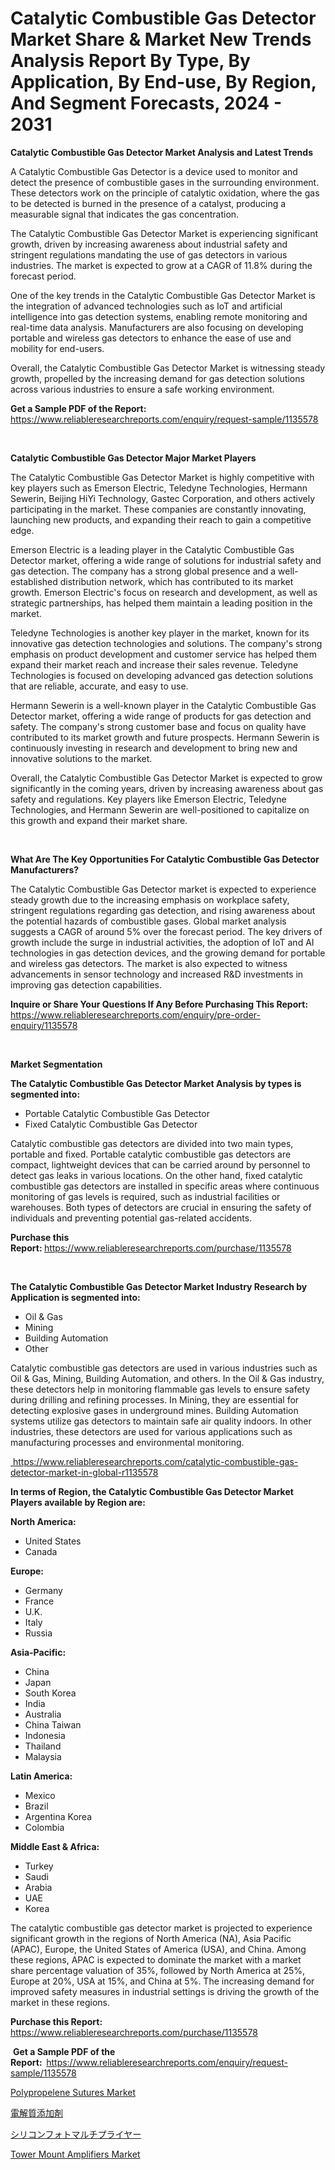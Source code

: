 <p><h1>Catalytic Combustible Gas Detector Market Share & Market New Trends Analysis Report By Type, By Application, By End-use, By Region, And Segment Forecasts, 2024 - 2031</h1></p><p><strong>Catalytic Combustible Gas Detector Market Analysis and Latest Trends</strong></p>
<p><p>A Catalytic Combustible Gas Detector is a device used to monitor and detect the presence of combustible gases in the surrounding environment. These detectors work on the principle of catalytic oxidation, where the gas to be detected is burned in the presence of a catalyst, producing a measurable signal that indicates the gas concentration.</p><p>The Catalytic Combustible Gas Detector Market is experiencing significant growth, driven by increasing awareness about industrial safety and stringent regulations mandating the use of gas detectors in various industries. The market is expected to grow at a CAGR of 11.8% during the forecast period.</p><p>One of the key trends in the Catalytic Combustible Gas Detector Market is the integration of advanced technologies such as IoT and artificial intelligence into gas detection systems, enabling remote monitoring and real-time data analysis. Manufacturers are also focusing on developing portable and wireless gas detectors to enhance the ease of use and mobility for end-users.</p><p>Overall, the Catalytic Combustible Gas Detector Market is witnessing steady growth, propelled by the increasing demand for gas detection solutions across various industries to ensure a safe working environment.</p></p>
<p><strong>Get a Sample PDF of the Report:&nbsp;</strong> <a href="https://www.reliableresearchreports.com/enquiry/request-sample/1135578">https://www.reliableresearchreports.com/enquiry/request-sample/1135578</a></p>
<p>&nbsp;</p>
<p><strong>Catalytic Combustible Gas Detector Major Market Players</strong></p>
<p><p>The Catalytic Combustible Gas Detector Market is highly competitive with key players such as Emerson Electric, Teledyne Technologies, Hermann Sewerin, Beijing HiYi Technology, Gastec Corporation, and others actively participating in the market. These companies are constantly innovating, launching new products, and expanding their reach to gain a competitive edge.</p><p>Emerson Electric is a leading player in the Catalytic Combustible Gas Detector market, offering a wide range of solutions for industrial safety and gas detection. The company has a strong global presence and a well-established distribution network, which has contributed to its market growth. Emerson Electric's focus on research and development, as well as strategic partnerships, has helped them maintain a leading position in the market.</p><p>Teledyne Technologies is another key player in the market, known for its innovative gas detection technologies and solutions. The company's strong emphasis on product development and customer service has helped them expand their market reach and increase their sales revenue. Teledyne Technologies is focused on developing advanced gas detection solutions that are reliable, accurate, and easy to use.</p><p>Hermann Sewerin is a well-known player in the Catalytic Combustible Gas Detector market, offering a wide range of products for gas detection and safety. The company's strong customer base and focus on quality have contributed to its market growth and future prospects. Hermann Sewerin is continuously investing in research and development to bring new and innovative solutions to the market.</p><p>Overall, the Catalytic Combustible Gas Detector Market is expected to grow significantly in the coming years, driven by increasing awareness about gas safety and regulations. Key players like Emerson Electric, Teledyne Technologies, and Hermann Sewerin are well-positioned to capitalize on this growth and expand their market share.</p></p>
<p>&nbsp;</p>
<p><strong>What Are The Key Opportunities For Catalytic Combustible Gas Detector Manufacturers?</strong></p>
<p><p>The Catalytic Combustible Gas Detector market is expected to experience steady growth due to the increasing emphasis on workplace safety, stringent regulations regarding gas detection, and rising awareness about the potential hazards of combustible gases. Global market analysis suggests a CAGR of around 5% over the forecast period. The key drivers of growth include the surge in industrial activities, the adoption of IoT and AI technologies in gas detection devices, and the growing demand for portable and wireless gas detectors. The market is also expected to witness advancements in sensor technology and increased R&D investments in improving gas detection capabilities.</p></p>
<p><strong>Inquire or Share Your Questions If Any Before Purchasing This Report:</strong> <a href="https://www.reliableresearchreports.com/enquiry/pre-order-enquiry/1135578">https://www.reliableresearchreports.com/enquiry/pre-order-enquiry/1135578</a></p>
<p>&nbsp;</p>
<p><strong>Market Segmentation</strong></p>
<p><strong>The Catalytic Combustible Gas Detector Market Analysis by types is segmented into:</strong></p>
<p><ul><li>Portable Catalytic Combustible Gas Detector</li><li>Fixed Catalytic Combustible Gas Detector</li></ul></p>
<p><p>Catalytic combustible gas detectors are divided into two main types, portable and fixed. Portable catalytic combustible gas detectors are compact, lightweight devices that can be carried around by personnel to detect gas leaks in various locations. On the other hand, fixed catalytic combustible gas detectors are installed in specific areas where continuous monitoring of gas levels is required, such as industrial facilities or warehouses. Both types of detectors are crucial in ensuring the safety of individuals and preventing potential gas-related accidents.</p></p>
<p><strong>Purchase this Report:&nbsp;</strong><a href="https://www.reliableresearchreports.com/purchase/1135578">https://www.reliableresearchreports.com/purchase/1135578</a></p>
<p>&nbsp;</p>
<p><strong>The Catalytic Combustible Gas Detector Market Industry Research by Application is segmented into:</strong></p>
<p><ul><li>Oil & Gas</li><li>Mining</li><li>Building Automation</li><li>Other</li></ul></p>
<p><p>Catalytic combustible gas detectors are used in various industries such as Oil & Gas, Mining, Building Automation, and others. In the Oil & Gas industry, these detectors help in monitoring flammable gas levels to ensure safety during drilling and refining processes. In Mining, they are essential for detecting explosive gases in underground mines. Building Automation systems utilize gas detectors to maintain safe air quality indoors. In other industries, these detectors are used for various applications such as manufacturing processes and environmental monitoring.</p></p>
<p><a href="https://www.reliableresearchreports.com/catalytic-combustible-gas-detector-market-in-global-r1135578">&nbsp;https://www.reliableresearchreports.com/catalytic-combustible-gas-detector-market-in-global-r1135578</a></p>
<p><strong>In terms of Region, the Catalytic Combustible Gas Detector Market Players available by Region are:</strong></p>
<p>
    <p> <strong> North America: </strong>
        <ul>
            <li>United States</li>
            <li>Canada</li>
        </ul>
        </p> 
    <p> <strong> Europe: </strong>
        <ul>
            <li>Germany</li>
            <li>France</li>
            <li>U.K.</li>
            <li>Italy</li>
            <li>Russia</li>
        </ul>
        </p> 
    <p> <strong> Asia-Pacific: </strong>
        <ul>
            <li>China</li>
            <li>Japan</li>
            <li>South Korea</li>
            <li>India</li>
            <li>Australia</li>
            <li>China Taiwan</li>
            <li>Indonesia</li>
            <li>Thailand</li>
            <li>Malaysia</li>
        </ul>
        </p> 
    <p> <strong> Latin America: </strong>
        <ul>
            <li>Mexico</li>
            <li>Brazil</li>
            <li>Argentina Korea</li>
            <li>Colombia</li>
        </ul>
        </p> 
    <p> <strong> Middle East & Africa: </strong>
        <ul>
            <li>Turkey</li>
            <li>Saudi</li>
            <li>Arabia</li>
            <li>UAE</li>
            <li>Korea</li>
        </ul>
    </p>
    </p>
<p><p>The catalytic combustible gas detector market is projected to experience significant growth in the regions of North America (NA), Asia Pacific (APAC), Europe, the United States of America (USA), and China. Among these regions, APAC is expected to dominate the market with a market share percentage valuation of 35%, followed by North America at 25%, Europe at 20%, USA at 15%, and China at 5%. The increasing demand for improved safety measures in industrial settings is driving the growth of the market in these regions.</p></p>
<p><strong>Purchase this Report: </strong><a href="https://www.reliableresearchreports.com/purchase/1135578">https://www.reliableresearchreports.com/purchase/1135578</a></p>
<p>&nbsp;<strong>Get a Sample PDF of the Report:&nbsp;&nbsp;</strong><a href="https://www.reliableresearchreports.com/enquiry/request-sample/1135578">https://www.reliableresearchreports.com/enquiry/request-sample/1135578</a></p>
<p><strong></strong></p>
<p><p><a href="https://www.linkedin.com/pulse/analyzing-polypropelene-sutures-market-global-industry-icsje?trackingId=NzFshj6rew6gui1ImiC0Lw%3D%3D">Polypropelene Sutures Market</a></p><p><a href="https://github.com/nxboeu02965442/Market-Research-Report-List-1/blob/main/306488329801.md">電解質添加剤</a></p><p><a href="https://github.com/moulafa/Market-Research-Report-List-1/blob/main/596943529802.md">シリコンフォトマルチプライヤー</a></p><p><a href="https://www.linkedin.com/pulse/tower-mount-amplifiers-market-competitive-analysis-trends-forecast-1syce?trackingId=Z2RfqN%2BRSn5OSKxETTUFeQ%3D%3D">Tower Mount Amplifiers Market</a></p></p>